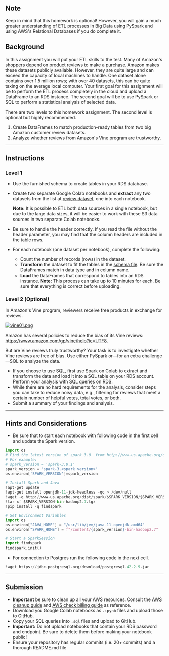 ## Note

Keep in mind that this homework is optional! However, you will gain a much greater understanding of ETL processes in Big Data using PySpark and using AWS's Relational Databases if you do complete it.

## Background

In this assignment you will put your ETL skills to the test. Many of Amazon's shoppers depend on product reviews to make a purchase. Amazon makes these datasets publicly available. However, they are quite large and can exceed the capacity of local machines to handle. One dataset alone contains over 1.5 million rows; with over 40 datasets, this can be quite taxing on the average local computer. Your first goal for this assignment will be to perform the ETL process completely in the cloud and upload a DataFrame to an RDS instance. The second goal will be to use PySpark or SQL to perform a statistical analysis of selected data.

There are two levels to this homework assignment. The second level is optional but highly recommended.

1. Create DataFrames to match production-ready tables from two big Amazon customer review datasets.
2. Analyze whether reviews from Amazon's Vine program are trustworthy.

------

## Instructions

### Level 1

- Use the furnished schema to create tables in your RDS database.

- Create two separate Google Colab notebooks and **extract** any two datasets from the list at [review dataset](https://s3.amazonaws.com/amazon-reviews-pds/tsv/index.txt), one into each notebook.

  **Note:** It is possible to ETL both data sources in a single notebook, but due to the large data sizes, it will be easier to work with these S3 data sources in two separate Colab notebooks.

- Be sure to handle the header correctly. If you read the file without the header parameter, you may find that the column headers are included in the table rows.

- For each notebook (one dataset per notebook), complete the following:

  - Count the number of records (rows) in the dataset.
  - **Transform** the dataset to fit the tables in the [schema file](). Be sure the DataFrames match in data type and in column name.
  - **Load** the DataFrames that correspond to tables into an RDS instance. **Note:** This process can take up to 10 minutes for each. Be sure that everything is correct before uploading.

### Level 2 (Optional)

In Amazon's Vine program, reviewers receive free products in exchange for reviews.

[![vine01.png](/UA-Coding-Bootcamp/uofa-phx-virt-data-pt-06-2021-u-c/-/raw/master/22-Big-Data/Homework/Images/vine01.png)]()

Amazon has several policies to reduce the bias of its Vine reviews: https://www.amazon.com/gp/vine/help?ie=UTF8.

But are Vine reviews truly trustworthy? Your task is to investigate whether Vine reviews are free of bias. Use either PySpark or—for an extra challenge—SQL to analyze the data.

- If you choose to use SQL, first use Spark on Colab to extract and transform the data and load it into a SQL table on your RDS account. Perform your analysis with SQL queries on RDS.
- While there are no hard requirements for the analysis, consider steps you can take to reduce noisy data, e.g., filtering for reviews that meet a certain number of helpful votes, total votes, or both.
- Submit a summary of your findings and analysis.

------

## Hints and Considerations

- Be sure that to start each notebook with following code in the first cell and update the Spark version.

```python
import os
# Find the latest version of spark 3.0  from http://www-us.apache.org/dist/spark/ and enter as the spark version
# For example:
# spark_version = 'spark-3.0.1'
spark_version = 'spark-3.<spark version>'
os.environ['SPARK_VERSION']=spark_version

# Install Spark and Java
!apt-get update
!apt-get install openjdk-11-jdk-headless -qq > /dev/null
!wget -q http://www-us.apache.org/dist/spark/$SPARK_VERSION/$SPARK_VERSION-bin-hadoop2.7.tgz
!tar xf $SPARK_VERSION-bin-hadoop2.7.tgz
!pip install -q findspark

# Set Environment Variables
import os
os.environ["JAVA_HOME"] = "/usr/lib/jvm/java-11-openjdk-amd64"
os.environ["SPARK_HOME"] = f"/content/{spark_version}-bin-hadoop2.7"

# Start a SparkSession
import findspark
findspark.init()
```

- For connection to Postgres run the following code in the next cell.

```python
!wget https://jdbc.postgresql.org/download/postgresql-42.2.9.jar
```

------

## Submission

- **Important** be sure to clean up all your AWS resources. Consult the [AWS cleanup guide]() and [AWS check billing guide]() as reference.
- Download you Google Colab notebooks as `.ipynb` files and upload those to GitHub.
- Copy your SQL queries into `.sql` files and upload to GitHub.
- **Important:** Do not upload notebooks that contain your RDS password and endpoint. Be sure to delete them before making your notebook public!
- Ensure your repository has regular commits (i.e. 20+ commits) and a thorough README.md file